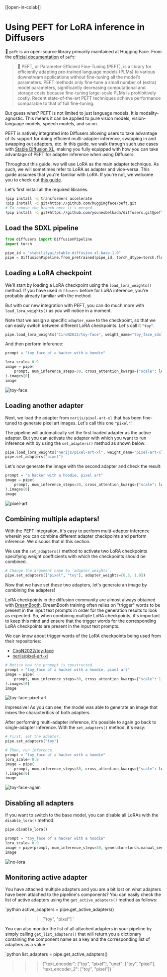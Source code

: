 <!--Copyright 2023 The HuggingFace Team. All rights reserved.

Licensed under the Apache License, Version 2.0 (the "License"); you may not use this file except in compliance with
the License. You may obtain a copy of the License at

http://www.apache.org/licenses/LICENSE-2.0

Unless required by applicable law or agreed to in writing, software distributed under the License is distributed on
an "AS IS" BASIS, WITHOUT WARRANTIES OR CONDITIONS OF ANY KIND, either express or implied. See the License for the
specific language governing permissions and limitations under the License.
-->

[[open-in-colab]] 

# Using PEFT for LoRA inference in Diffusers

🤗 `peft` is an open-source library primarily maintained at Hugging Face. From the [official documentation](https://huggingface.co/docs/peft/index) of `peft`:

> 🤗 PEFT, or Parameter-Efficient Fine-Tuning (PEFT), is a library for efficiently adapting pre-trained language models (PLMs) to various downstream applications without fine-tuning all the model's parameters. PEFT methods only fine-tune a small number of (extra) model parameters, significantly decreasing computational and storage costs because fine-tuning large-scale PLMs is prohibitively costly. Recent state-of-the-art PEFT techniques achieve performance comparable to that of full fine-tuning.

But guess what? PEFT is not limited to just language models. It is modality-agnostic. This means it can be applied to pure vision models, vision-language models, speech models, and so on.

PEFT is natively integrated into Diffusers allowing users to take advantage of its support for doing efficient multi-adapter inference, swapping in and swapping out adapters, etc. In this guide, we walk through such use cases with [Stable Diffusion XL](https://huggingface.co/docs/diffusers/main/en/api/pipelines/stable_diffusion/stable_diffusion_xl), making you fully equipped with how you can take advantage of PEFT for adapter inference when using Diffusers.

Throughout this guide, we will use LoRA as the main adapter technique. As such, we will sometimes refer to LoRA as adapter and vice-versa. This guide assumes that you're familiar with LoRA. If you're not, we welcome you to check out [this guide](https://huggingface.co/docs/diffusers/main/en/training/lora).

Let's first install all the required libraries.

```bash
!pip install -q transformers accelerate
!pip install -q git+https://github.com/huggingface/peft.git
# To remove the branch once it's merged.
!pip install -q git+https://github.com/younesbelkada/diffusers.git@peft-part-2
```

## Load the SDXL pipeline

```python
from diffusers import DiffusionPipeline
import torch

pipe_id = "stabilityai/stable-diffusion-xl-base-1.0"
pipe = DiffusionPipeline.from_pretrained(pipe_id, torch_dtype=torch.float16).to("cuda")
```

## Loading a LoRA checkpoint

We'll start by loading a LoRA checkpoint using the `load_lora_weights()` method. If you have used `diffusers` before for LoRA inference, you're probably already familiar with the method.

But with our new integration with PEFT, you can do much more with `load_lora_weights()` as you will notice in a moment.

Note that we assign a specific `adapter_name` to the checkpoint, so that we can easily switch between different LoRA checkpoints. Let's call it `"toy"`.

```python
pipe.load_lora_weights("CiroN2022/toy-face", weight_name="toy_face_sdxl.safetensors", adapter_name="toy")
```

And then perform inference:

```python
prompt = "toy_face of a hacker with a hoodie"

lora_scale= 0.9
image = pipe(
    prompt, num_inference_steps=30, cross_attention_kwargs={"scale": lora_scale}, generator=torch.manual_seed(0)
).images[0]
image
```

![toy-face](https://huggingface.co/datasets/huggingface/documentation-images/resolve/main/diffusers/peft_integration/diffusers_peft_lora_inference_8_1.png)
    
## Loading another adapter

Next, we load the adapter from `nerijs/pixel-art-xl` that has been fine-tuned to generate pixel art images. Let's call this one `"pixel"`!

The pipeline will automatically set the first loaded adapter as the active adapter. But you can activate the adapter with which you want to run inference with by using the `set_adapters()` method as shown below:

```python
pipe.load_lora_weights("nerijs/pixel-art-xl", weight_name="pixel-art-xl.safetensors", adapter_name="pixel")
pipe.set_adapters("pixel")
```

Let's now generate the image with the second adapter and check the result:

```python
prompt = "a hacker with a hoodie, pixel art"
image = pipe(
    prompt, num_inference_steps=30, cross_attention_kwargs={"scale": lora_scale}, generator=torch.manual_seed(0)
).images[0]
image
```

![pixel-art](https://huggingface.co/datasets/huggingface/documentation-images/resolve/main/diffusers/peft_integration/diffusers_peft_lora_inference_12_1.png)
    
## Combining multiple adapters!

With the PEFT integration, it's easy to perform multi-adapter inference wherein you can combine different adapter checkpoints and perform inference. We discuss that in this section.

We use the `set_adapters()` method to activate two LoRA checkpoints specifying weight coefficients with which the checkpoints should be combined.

```python
# Change the argument name to `adapter_weights`.
pipe.set_adapters(["pixel", "toy"], adapter_weights=[0.5, 1.0])
```

Now that we have set these two adapters, let's generate an image by combining the adapters!

<Tip>

LoRA checkpoints in the diffusion community are almost always obtained with [DreamBooth](https://huggingface.co/docs/diffusers/main/en/training/dreambooth). DreamBooth training often relies on "trigger" words to be present in the input text prompts in order for the generation results to look as expected. So, when combining multiple LoRA checkpoints, it's important to keep this mind and ensure that the trigger words for the corresponding LoRA checkpoints are present in the input text prompts.

</Tip>

We can know about trigger words of the LoRA checkpoints being used from their repositories:

* [CiroN2022/toy-face](https://hf.co/CiroN2022/toy-face)
* [nerijs/pixel-art-xl](https://hf.co/nerijs/pixel-art-xl)


```python
# Notice how the promopt is constructed.
prompt = "toy_face of a hacker with a hoodie, pixel art"
image = pipe(
    prompt, num_inference_steps=30, cross_attention_kwargs={"scale": 1.0}, generator=torch.manual_seed(0)
).images[0]
image
```

![toy-face-pixel-art](https://huggingface.co/datasets/huggingface/documentation-images/resolve/main/diffusers/peft_integration/diffusers_peft_lora_inference_16_1.png)
    
Impressive! As you can see, the model was able to generate an image that mixes the characteritics of both adapters.

After performing multi-adapter inference, it's possible to again go back to single-adapter inference. With the `set_adapters()` method, it's easy:

```python
# First, set the adapter.
pipe.set_adapters("toy")

# Then, run inference.
prompt = "toy_face of a hacker with a hoodie"
lora_scale= 0.9
image = pipe(
    prompt, num_inference_steps=30, cross_attention_kwargs={"scale": lora_scale}, generator=torch.manual_seed(0)
).images[0]
image
```

![toy-face-again](https://huggingface.co/datasets/huggingface/documentation-images/resolve/main/diffusers/peft_integration/diffusers_peft_lora_inference_18_1.png)

## Disabling all adapters

If you want to switch to the base model, you can disable all LoRAs with the `disable_lora()` method.


```python
pipe.disable_lora()

prompt = "toy_face of a hacker with a hoodie"
lora_scale= 0.9
image = pipe(prompt, num_inference_steps=30, generator=torch.manual_seed(0)).images[0]
image
```

![no-lora](https://huggingface.co/datasets/huggingface/documentation-images/resolve/main/diffusers/peft_integration/diffusers_peft_lora_inference_20_1.png)

## Monitoring active adapter

You have attached multiple adapters and you are a bit lost on what adapters have been attached to the pipeline's components? You can easily check the list of active adapters using the `get_active_adapters()` method as follows:

`python
active_adapters = pipe.get_active_adapters()
>>> ["toy", "pixel"]
`

You can also monitor the list of all attached adapters in your pipeline by simply calling `get_list_adapters()` that will return you a dictionary containing the component name as a key and the corresponding list of adapters as a value

`python
list_adapters = pipe.get_active_adapters()
>>> {"text_encoder": ["toy", "pixel"], "unet": ["toy", "pixel"], "text_encoder_2": ["toy", "pixel"]}
`

